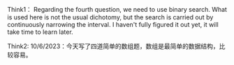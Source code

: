 Think1：
Regarding the fourth question, we need to use binary search. What is used here is not the usual dichotomy, 
but the search is carried out by continuously narrowing the interval. 
I haven't fully figured it out yet, it will take time to learn later.

Think2:
10/6/2023：今天写了四道简单的数组题，数组是最简单的数据结构，比较容易。
